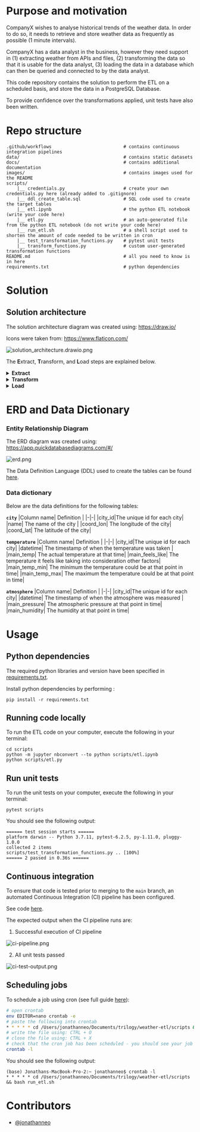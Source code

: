 # Purpose and motivation

CompanyX wishes to analyse historical trends of the weather data. In order to do so, it needs to retrieve and store weather data as frequently as possible (1 minute intervals). 

CompanyX has a data analyst in the business, however they need support in (1) extracting weather from APIs and files, (2) transforming the data so that it is usable for the data analyst, (3) loading the data in a database which can then be queried and connected to by the data analyst. 

This code repository contains the solution to perform the ETL on a scheduled basis, and store the data in a PostgreSQL Database. 

To provide confidence over the transformations applied, unit tests have also been written. 

# Repo structure 
```
.github/workflows                           # contains continuous integration pipelines 
data/                                       # contains static datasets 
docs/                                       # contains additional documentation 
images/                                     # contains images used for the README
scripts/    
    |__ credentials.py                      # create your own credentials.py here (already added to .gitignore)
    |__ ddl_create_table.sql                # SQL code used to create the target tables 
    |__ etl.ipynb                           # the python ETL notebook (write your code here)
    |__ etl.py                              # an auto-generated file from the python ETL notebook (do not write your code here)
    |__ run_etl.sh                          # a shell script used to shorten the amount of code needed to be written in cron 
    |__ test_transformation_functions.py    # pytest unit tests 
    |__ transform_functions.py              # custom user-generated transformation functions 
README.md                                   # all you need to know is in here 
requirements.txt                            # python dependencies 
```

# Solution 

## Solution architecture 

The solution architecture diagram was created using: https://draw.io/ 

Icons were taken from: https://www.flaticon.com/ 


![solution_architecture.drawio.png](images/solution_architecture.drawio.png)

The **E**xtract, **T**ransform, and **L**oad steps are explained below. 

<details>
<summary><strong> Extract </strong></summary>

#### Data sources 
Data is extracted from the following data sources. 

| No | Data Source | Description | Source Type | URL | 
| - | - | - |- | - |
| 1 | OpenWeather API | Contains current weather data | REST API | https://openweathermap.org/current | 
| 2 | Australian Capital Cities | Contains names of australian capital cities | CSV | user generated | 

</details>

<details>
<summary><strong> Transform </strong></summary>


The following transformation scripts are executed: 
| Script | Input | Output |  
| - | - |- |
| `etl.ipynb` | [1], [2] | `city`, `temperature`, `atmosphere` | 

The `etl.ipynb` notebook is converted to `etl.py` by running the code below: 
```sh
python -m jupyter nbconvert --to python etl.ipynb
```
</details>


<details>
<summary><strong> Load </strong></summary>


#### Loading process 
Data is loaded into the PostgreSQL using an upsert (insert/update) statement. 

1. Attempt to insert the records 
2. If fail due to records already existing, then update records 

</details>

# ERD and Data Dictionary

### Entity Relationship Diagram 

The ERD diagram was created using: https://app.quickdatabasediagrams.com/#/

![erd.png](images/erd.png)

The Data Definition Language (DDL) used to create the tables can be found [here](scripts/ddl_create_table.sql). 

### Data dictionary 

Below are the data definitions for the following tables: 

<b>`city`</b>
|Column name| Definition | 
|-|-|
|city_id|The unique id for each city| 
|name| The name of the city |
|coord_lon| The longitude of the city|
|coord_lat| The latitude of the city| 

<b>`temperature`</b>
|Column name| Definition | 
|-|-|
|city_id|The unique id for each city| 
|datetime| The timestamp of when the temperature was taken |
|main_temp| The actual temperature at that time|
|main_feels_like| The temperature it feels  like taking into consideration other factors|
|main_temp_min| The minimum the temperature could be at that point in time|
|main_temp_max| The maximum the temperature could be at that point in time|

<b>`atmosphere`</b>
|Column name| Definition | 
|-|-|
|city_id|The unique id for each city| 
|datetime| The timestamp of when the atmosphere was measured |
|main_pressure| The atmospheric pressure at that point in time|
|main_humidity| The humidity at that point in time|



# Usage 

## Python dependencies 
The required python libraries and version have been specified in [requirements.txt](requirements.txt). 

Install python dependencies by performing : 

```
pip install -r requirements.txt 
```

## Running code locally 
To run the ETL code on your computer, execute the following in your terminal: 

```
cd scripts
python -m jupyter nbconvert --to python scripts/etl.ipynb
python scripts/etl.py
```

## Run unit tests 
To run the unit tests on your computer, execute the following in your terminal: 

```
pytest scripts
```

You should see the following output: 

```
====== test session starts ======
platform darwin -- Python 3.7.11, pytest-6.2.5, py-1.11.0, pluggy-1.0.0
collected 2 items
scripts/test_transformation_functions.py .. [100%]
====== 2 passed in 0.36s ======
```

## Continuous integration 

To ensure that code is tested prior to merging to the `main` branch, an automated Continuous Integration (CI) pipeline has been configured. 

See code [here](.github/workflows/etl-ci.yml). 

The expected output when the CI pipeline runs are: 

1. Successful execution of CI pipeline 

![ci-pipeline.png](images/ci-pipeline.png)


2. All unit tests passed 

![ci-test-output.png](images/ci-test-output.png)



## Scheduling jobs 

To schedule a job using cron (see full guide [here](https://ole.michelsen.dk/blog/schedule-jobs-with-crontab-on-mac-osx/)): 

```sh 
# open crontab 
env EDITOR=nano crontab -e
# paste the following into crontab
* * * * * cd /Users/jonathanneo/Documents/trilogy/weather-etl/scripts && bash run_etl.sh
# write the file using: CTRL + O
# close the file using: CTRL + X
# check that the cron job has been scheduled - you should see your job appear 
crontab -l 
```

You should see the following output: 
```
(base) Jonathans-MacBook-Pro-2:~ jonathanneo$ crontab -l
* * * * * cd /Users/jonathanneo/Documents/trilogy/weather-etl/scripts && bash run_etl.sh
```


# Contributors
- [@jonathanneo](https://github.com/jonathanneo)